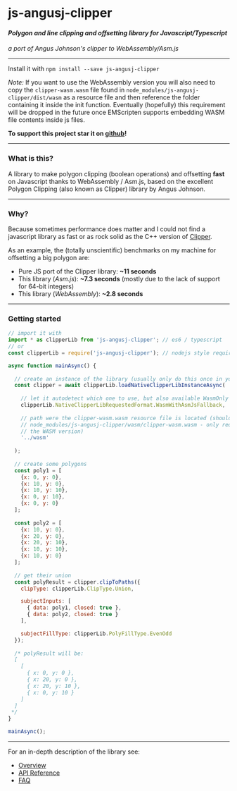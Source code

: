 # js-angusj-clipper
#### *Polygon and line clipping and offsetting library for Javascript/Typescript*

*a port of Angus Johnson's clipper to WebAssembly/Asm.js*

---

Install it with ```npm install --save js-angusj-clipper```

*Note:* If you want to use the WebAssembly version you will also need to copy the ```clipper-wasm.wasm``` file found in
```node_modules/js-angusj-clipper/dist/wasm``` as a resource file and then reference the folder
containing it inside the init function. Eventually (hopefully) this requirement will be dropped in the future once
EMScripten supports embedding WASM file contents inside js files.

__To support this project star it on [github](https://github.com/xaviergonz/js-angusj-clipper)!__

---

### What is this?

A library to make polygon clipping (boolean operations) and offsetting **fast** on Javascript thanks 
to WebAssembly / Asm.js, based on the excellent Polygon Clipping (also known as Clipper) library by 
Angus Johnson.

---

### Why?

Because sometimes performance does matter and I could not find a javascript library
as fast or as rock solid as the C++ version of [Clipper](https://sourceforge.net/projects/polyclipping/).

As an example, the (totally unscientific) benchmarks on my machine for offsetting a big polygon are:
* Pure JS port of the Clipper library: **~11 seconds**
* This library (*Asm.js*): **~7.3 seconds** (mostly due to the lack of support for 64-bit integers)
* This library (*WebAssembly*): **~2.8 seconds** 

---

### Getting started

```js
// import it with
import * as clipperLib from 'js-angusj-clipper'; // es6 / typescript
// or
const clipperLib = require('js-angusj-clipper'); // nodejs style require

async function mainAsync() {
  
  // create an instance of the library (usually only do this once in your app)
  const clipper = await clipperLib.loadNativeClipperLibInstanceAsync(
    
    // let it autodetect which one to use, but also available WasmOnly and AsmJsOnly
    clipperLib.NativeClipperLibRequestedFormat.WasmWithAsmJsFallback,
    
    // path were the clipper-wasm.wasm resource file is located (should be copied from 
    // node_modules/js-angusj-clipper/wasm/clipper-wasm.wasm - only required with
    // the WASM version)
    '../wasm'
    
  );
  
  // create some polygons
  const poly1 = [
    {x: 0, y: 0},
    {x: 10, y: 0},
    {x: 10, y: 10},
    {x: 0, y: 10},
    {x: 0, y: 0}
  ];
  
  const poly2 = [
    {x: 10, y: 0},
    {x: 20, y: 0},
    {x: 20, y: 10},
    {x: 10, y: 10},
    {x: 10, y: 0}
  ];
  
  // get their union
  const polyResult = clipper.clipToPaths({
    clipType: clipperLib.ClipType.Union,

    subjectInputs: [ 
      { data: poly1, closed: true },
      { data: poly2, closed: true }
    ],

    subjectFillType: clipperLib.PolyFillType.EvenOdd
  });
  
  /* polyResult will be:
  [
    [
      { x: 0, y: 0 },
      { x: 20, y: 0 },
      { x: 20, y: 10 },
      { x: 0, y: 10 }
    ]
  ]
 */
}

mainAsync();

```

---

For an in-depth description of the library see:

* [Overview](./docs/overview/index.md)
* [API Reference](./docs/apiReference/index.md)
* [FAQ](./docs/faq/index.md)

